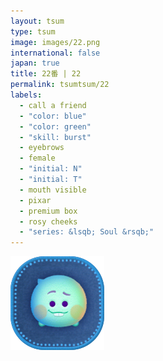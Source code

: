 ```yaml
---
layout: tsum
type: tsum
image: images/22.png
international: false
japan: true
title: 22番 | 22
permalink: tsumtsum/22
labels:
  - call a friend
  - "color: blue"
  - "color: green"
  - "skill: burst"
  - eyebrows
  - female
  - "initial: N"
  - "initial: T"
  - mouth visible
  - pixar
  - premium box
  - rosy cheeks
  - "series: &lsqb; Soul &rsqb;"
---
```

<img class="ui image" src="../images/22.png">
